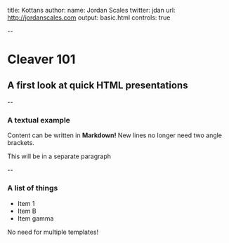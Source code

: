 title: Kottans 
author:
  name: Jordan Scales
  twitter: jdan
  url: http://jordanscales.com
output: basic.html
controls: true

--

# Cleaver 101
## A first look at quick HTML presentations

--

### A textual example

Content can be written in **Markdown!** New lines no longer need two angle brackets.

This will be in a separate paragraph

--

### A list of things

* Item 1
* Item B
* Item gamma

No need for multiple templates!
